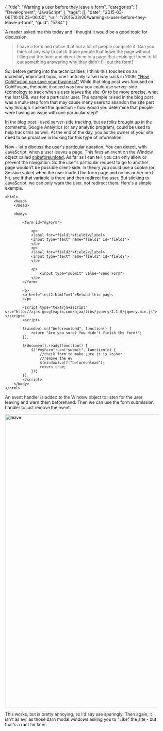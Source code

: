 {
	"title": "Warning a user before they leave a form",
	"categories": [
		"Development",
		"JavaScript"
	],
	"tags": [],
	"date": "2015-03-06T10:01:23+06:00",
	"url": "/2015/03/06/warning-a-user-before-they-leave-a-form",
	"guid": "5784"
}

A reader asked me this today and I thought it would be a good topic for discussion. 

<blockquote>
I have a form and notice that not a lot of people complete it. Can you think of any way to catch those people that leave the page without filling out the form and direct them to a page that could get them to fill out something answering why they didn't fill out the form?
</blockquote>

<!--more-->

So, before getting into the technicalities, I think this touches on an incredibly important topic, one I actually raised way back in 2006, <a href="http://www.raymondcamden.com/2006/10/20/How-ColdFusion-can-save-you-business">"How ColdFusion can save your business!"</a> While that blog post was focused on ColdFusion, the point it raised was how you could use server-side technology to track when a user leaves the site. Or to be more precise, what the <i>last</i> URL was for a particular user. The example raised in the blog post was a multi-step form that may cause many users to abandon the site part way through. I asked the question - how would you determine that people were having an issue with one particular step? 

In the blog post I used server-side tracking, but as folks brought up in the comments, Google Analytics (or any analytic program), could be used to help track this as well. At the end of the day, you as the owner of your site need to be proactive in looking for this type of information.

Now - let's discuss the user's particular question. You can detect, with JavaScript, when a user leaves a page. This fires an event on the Window object called <a href="https://developer.mozilla.org/en-US/docs/Web/API/WindowEventHandlers/onbeforeunload">onbeforeunload</a>. As far as I can tell, you can only allow or prevent the navigation. So the user's particular request to go to another page wouldn't be possible client-side. In theory you could use a cookie (or Session value) when the user loaded the form page and on his or her next hit, see if that variable is there and then redirect the user. But sticking to JavaScript, we can only warn the user, not redirect them. Here's a simple example.

<pre><code class="language-markup">&lt;html&gt;
	&lt;head&gt;
	&lt;&#x2F;head&gt;
	
	&lt;body&gt;
		
		&lt;form id=&quot;myForm&quot;&gt;
		
			&lt;p&gt;
			&lt;label for=&quot;field1&quot;&gt;field1&lt;&#x2F;label&gt;
			&lt;input type=&quot;text&quot; name=&quot;field1&quot; id=&quot;field1&quot;&gt;
			&lt;&#x2F;p&gt;
			&lt;p&gt;
			&lt;label for=&quot;field2&quot;&gt;field2&lt;&#x2F;label&gt;
			&lt;input type=&quot;text&quot; name=&quot;field2&quot; id=&quot;field2&quot;&gt;
			&lt;&#x2F;p&gt;
			
			&lt;p&gt;
				&lt;input type=&quot;submit&quot; value=&quot;Send Form&quot;&gt;
			&lt;&#x2F;p&gt;
		&lt;&#x2F;form&gt;
		
		&lt;p&gt;
		&lt;a href=&quot;test2.html?x=1&quot;&gt;Reload this page.
		&lt;&#x2F;p&gt;
		
		&lt;script type=&quot;text&#x2F;javascript&quot; src=&quot;http:&#x2F;&#x2F;ajax.googleapis.com&#x2F;ajax&#x2F;libs&#x2F;jquery&#x2F;2.1.0&#x2F;jquery.min.js&quot;&gt;&lt;&#x2F;script&gt;
		&lt;script&gt;
		
		$(window).on(&quot;beforeunload&quot;, function() {
			return &quot;Are you sure? You didn&#x27;t finish the form!&quot;;
		});
		
		$(document).ready(function() {
			$(&quot;#myForm&quot;).on(&quot;submit&quot;, function(e) {
				&#x2F;&#x2F;check form to make sure it is kosher
				&#x2F;&#x2F;remove the ev
				$(window).off(&quot;beforeunload&quot;);
				return true;
			});
		});
		&lt;&#x2F;script&gt;
	&lt;&#x2F;body&gt;
&lt;&#x2F;html&gt;</code></pre>

An event handler is added to the Window object to listen for the user leaving and warn them beforehand. Then we can use the form submission handler to just remove the event.

<a href="http://www.raymondcamden.com/wp-content/uploads/2015/03/leave.png"><img src="https://static.raymondcamden.com/images/wp-content/uploads/2015/03/leave.png" alt="leave" width="1184" height="966" class="alignnone size-full wp-image-5785" /></a>

This works, but is pretty annoying, so I'd say use sparingly. Then again, it isn't as evil as those darn modal windows asking you to "Like" the site - but that's a rant for later.